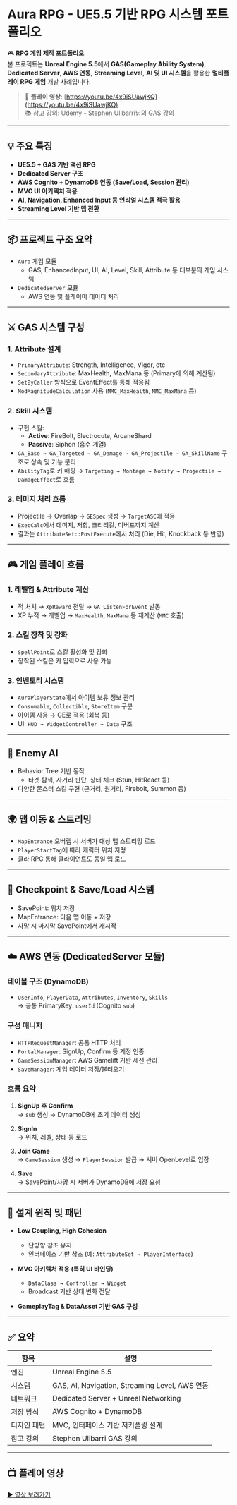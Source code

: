 
# Aura RPG - UE5.5 기반 RPG 시스템 포트폴리오

🎮 **RPG 게임 제작 포트폴리오**  
본 프로젝트는 **Unreal Engine 5.5**에서 **GAS(Gameplay Ability System)**, **Dedicated Server**, **AWS 연동**, **Streaming Level**, **AI 및 UI 시스템**을 활용한 **멀티플레이 RPG 게임** 개발 사례입니다.

> 🎥 **플레이 영상**: [https://youtu.be/4x9iSUawjKQ](https://youtu.be/4x9iSUawjKQ)  
> 📚 참고 강의: Udemy - Stephen Ulibarri님의 GAS 강의

---

## 💡 주요 특징

- **UE5.5 + GAS 기반 액션 RPG**
- **Dedicated Server 구조**
- **AWS Cognito + DynamoDB 연동 (Save/Load, Session 관리)**
- **MVC UI 아키텍처 적용**
- **AI, Navigation, Enhanced Input 등 언리얼 시스템 적극 활용**
- **Streaming Level 기반 맵 전환**

---

## 📦 프로젝트 구조 요약

- `Aura` 게임 모듈
  - GAS, EnhancedInput, UI, AI, Level, Skill, Attribute 등 대부분의 게임 시스템
- `DedicatedServer` 모듈
  - AWS 연동 및 플레이어 데이터 처리

---

## ⚔️ GAS 시스템 구성

### 1. **Attribute 설계**

- `PrimaryAttribute`: Strength, Intelligence, Vigor, etc
- `SecondaryAttribute`: MaxHealth, MaxMana 등 (Primary에 의해 계산됨)
- `SetByCaller` 방식으로 EventEffect를 통해 적용됨
- `ModMagnitudeCalculation` 사용 (`MMC_MaxHealth`, `MMC_MaxMana` 등)

### 2. **Skill 시스템**

- 구현 스킬:
  - **Active**: FireBolt, Electrocute, ArcaneShard
  - **Passive**: Siphon (흡수 계열)
- `GA_Base → GA_Targeted → GA_Damage → GA_Projectile → GA_SkillName` 구조로 상속 및 기능 분리
- `AbilityTag`로 키 매핑 → `Targeting → Montage → Notify → Projectile → DamageEffect`로 흐름

### 3. **데미지 처리 흐름**

- Projectile → Overlap → `GESpec` 생성 → `TargetASC`에 적용
- `ExecCalc`에서 데미지, 저항, 크리티컬, 디버프까지 계산
- 결과는 `AttributeSet::PostExecute`에서 처리 (Die, Hit, Knockback 등 반영)

---

## 🎮 게임 플레이 흐름

### 1. **레벨업 & Attribute 계산**

- 적 처치 → `XpReward` 전달 → `GA_ListenForEvent` 발동
- XP 누적 → 레벨업 → `MaxHealth`, `MaxMana` 등 재계산 (`MMC` 호출)

### 2. **스킬 장착 및 강화**

- `SpellPoint`로 스킬 활성화 및 강화
- 장착된 스킬은 키 입력으로 사용 가능

### 3. **인벤토리 시스템**

- `AuraPlayerState`에서 아이템 보유 정보 관리
- `Consumable`, `Collectible`, `StoreItem` 구분
- 아이템 사용 → GE로 적용 (회복 등)
- UI: `HUD → WidgetController → Data` 구조

---

## 🤖 Enemy AI

- Behavior Tree 기반 동작
  - 타겟 탐색, 사거리 판단, 상태 체크 (Stun, HitReact 등)
- 다양한 몬스터 스킬 구현 (근거리, 원거리, Firebolt, Summon 등)

---

## 🌍 맵 이동 & 스트리밍

- `MapEntrance` 오버랩 시 서버가 대상 맵 스트리밍 로드
- `PlayerStartTag`에 따라 캐릭터 위치 지정
- 클라 RPC 통해 클라이언트도 동일 맵 로드

---

## 💾 Checkpoint & Save/Load 시스템

- SavePoint: 위치 저장
- MapEntrance: 다음 맵 이동 + 저장
- 사망 시 마지막 SavePoint에서 재시작

---

## ☁️ AWS 연동 (DedicatedServer 모듈)

### 테이블 구조 (DynamoDB)

- `UserInfo`, `PlayerData`, `Attributes`, `Inventory`, `Skills`  
  → 공통 PrimaryKey: `userId` (Cognito `sub`)

### 구성 매니저

- `HTTPRequestManager`: 공통 HTTP 처리
- `PortalManager`: SignUp, Confirm 등 계정 인증
- `GameSessionManager`: AWS Gamelift 기반 세션 관리
- `SaveManager`: 게임 데이터 저장/불러오기

### 흐름 요약

1. **SignUp 후 Confirm**  
   → `sub` 생성 → DynamoDB에 초기 데이터 생성

2. **SignIn**  
   → 위치, 레벨, 상태 등 로드

3. **Join Game**  
   → `GameSession` 생성 → `PlayerSession` 발급 → 서버 OpenLevel로 입장

4. **Save**  
   → SavePoint/사망 시 서버가 DynamoDB에 저장 요청

---

## 🧠 설계 원칙 및 패턴

- **Low Coupling, High Cohesion**
  - 단방향 참조 유지
  - 인터페이스 기반 참조 (예: `AttributeSet → PlayerInterface`)

- **MVC 아키텍처 적용 (특히 UI 바인딩)**
  - `DataClass → Controller → Widget`
  - Broadcast 기반 상태 변화 전달

- **GameplayTag & DataAsset 기반 GAS 구성**

---

## ✅ 요약

| 항목 | 설명 |
|------|------|
| 엔진 | Unreal Engine 5.5 |
| 시스템 | GAS, AI, Navigation, Streaming Level, AWS 연동 |
| 네트워크 | Dedicated Server + Unreal Networking |
| 저장 방식 | AWS Cognito + DynamoDB |
| 디자인 패턴 | MVC, 인터페이스 기반 저커플링 설계 |
| 참고 강의 | Stephen Ulibarri GAS 강의 |

---

## 📺 플레이 영상

[▶ 영상 보러가기](https://youtu.be/4x9iSUawjKQ)
